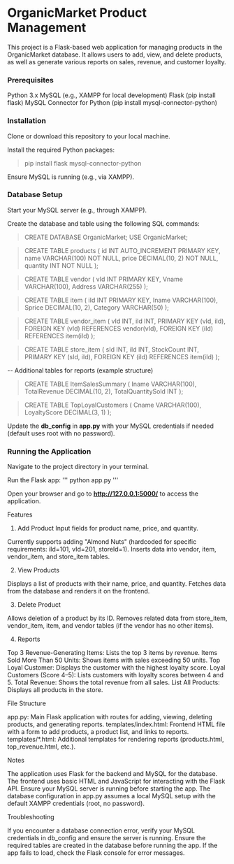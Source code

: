 # OrganicMarket Product Management
This project is a Flask-based web application for managing products in the OrganicMarket database. It allows users to add, view, and delete products, as well as generate various reports on sales, revenue, and customer loyalty.

### Prerequisites
Python 3.x
MySQL (e.g., XAMPP for local development)
Flask (pip install flask)
MySQL Connector for Python (pip install mysql-connector-python)

### Installation

Clone or download this repository to your local machine.

Install the required Python packages:

> pip install flask mysql-connector-python

Ensure MySQL is running (e.g., via XAMPP).


### Database Setup

Start your MySQL server (e.g., through XAMPP).

Create the database and table using the following SQL commands:

> CREATE DATABASE OrganicMarket;
> USE OrganicMarket;

> CREATE TABLE products (
> id INT AUTO_INCREMENT PRIMARY KEY,
> name VARCHAR(100) NOT NULL,
> price DECIMAL(10, 2) NOT NULL,
> quantity INT NOT NULL
> );

> CREATE TABLE vendor (
> vId INT PRIMARY KEY,
> Vname VARCHAR(100),
> Address VARCHAR(255)
> );

> CREATE TABLE item (
> iId INT PRIMARY KEY,
> Iname VARCHAR(100),
> Sprice DECIMAL(10, 2),
> Category VARCHAR(50)
> );

> CREATE TABLE vendor_item (
> vId INT,
> iId INT,
> PRIMARY KEY (vId, iId),
> FOREIGN KEY (vId) REFERENCES vendor(vId),
> FOREIGN KEY (iId) REFERENCES item(iId)
> );

> CREATE TABLE store_item (
> sId INT,
> iId INT,
> StockCount INT,
> PRIMARY KEY (sId, iId),
> FOREIGN KEY (iId) REFERENCES item(iId)
> );

-- Additional tables for reports (example structure)

> CREATE TABLE ItemSalesSummary (
> Iname VARCHAR(100),
> TotalRevenue DECIMAL(10, 2),
> TotalQuantitySold INT
> );

> CREATE TABLE TopLoyalCustomers (
> Cname VARCHAR(100),
> LoyaltyScore DECIMAL(3, 1)
> );

Update the **db_config** in **app.py** with your MySQL credentials if needed (default uses root with no password).


### Running the Application

Navigate to the project directory in your terminal.

Run the Flask app:
'''
python app.py
'''

Open your browser and go to **http://127.0.0.1:5000/** to access the application.


Features
1. Add Product
Input fields for product name, price, and quantity.








Currently supports adding "Almond Nuts" (hardcoded for specific requirements: iId=101, vId=201, storeId=1).
Inserts data into vendor, item, vendor_item, and store_item tables.

2. View Products










Displays a list of products with their name, price, and quantity.
Fetches data from the database and renders it on the frontend.

3. Delete Product















Allows deletion of a product by its ID.
Removes related data from store_item, vendor_item, item, and vendor tables (if the vendor has no other items).

4. Reports













Top 3 Revenue-Generating Items: Lists the top 3 items by revenue.
Items Sold More Than 50 Units: Shows items with sales exceeding 50 units.
Top Loyal Customer: Displays the customer with the highest loyalty score.
Loyal Customers (Score 4–5): Lists customers with loyalty scores between 4 and 5.
Total Revenue: Shows the total revenue from all sales.
List All Products: Displays all products in the store.

File Structure

app.py: Main Flask application with routes for adding, viewing, deleting products, and generating reports.
templates/index.html: Frontend HTML file with a form to add products, a product list, and links to reports.
templates/*.html: Additional templates for rendering reports (products.html, top_revenue.html, etc.).

Notes

The application uses Flask for the backend and MySQL for the database.
The frontend uses basic HTML and JavaScript for interacting with the Flask API.
Ensure your MySQL server is running before starting the app.
The database configuration in app.py assumes a local MySQL setup with the default XAMPP credentials (root, no password).

Troubleshooting

If you encounter a database connection error, verify your MySQL credentials in db_config and ensure the server is running.
Ensure the required tables are created in the database before running the app.
If the app fails to load, check the Flask console for error messages.
